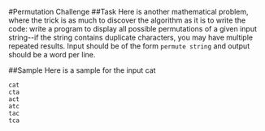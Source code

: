 #Permutation Challenge
##Task
Here is another mathematical problem, where the trick is as much to discover the algorithm as it is to write the code: write a program to display all possible permutations of a given input string--if the string contains duplicate characters, you may have multiple repeated results. Input should be of the form `permute string` and output should be a word per line.

##Sample
Here is a sample for the input cat

	cat
	cta
	act
	atc
	tac
	tca